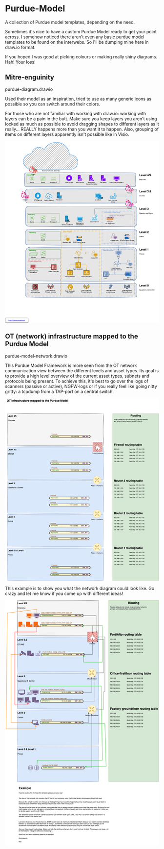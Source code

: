 # Purdue-Model

A collection of Purdue model templates, depending on the need.

Sometimes it's nice to have a custom Purdue Model ready to get your point across.
I somehow noticed there aren't even any basic purdue model templates to be found on the interwebs. So i'll be dumping mine here in draw.io format.

If you hoped I was good at picking colours or making really shiny diagrams. Hah! Your loss!

## Mitre-enguinity
purdue-diagram.drawio

Used their model as an inspiration, tried to use as many generic icons as possible so you can switch around their colors.

For those who are not familiar with working with draw.io: working with layers can be a pain in the butt. Make sure you keep layers you aren't using locked as much as possible to avoid dragging shapes to different layers as it really... REALLY happens more than you want it to happen. Also, grouping of items on different layers apparently isn't possible like in Visio.

![image](purdue-diagram.png)

## OT (network) infrastructure mapped to the Purdue Model

purdue-model-network.drawio

This Purdue Model Framework is more seen from the OT network communication view between the different levels and asset types. Its goal is to provide a high level overview of the current asset types, subnets and protocols being present. To achieve this, it's best to go over the logs of scanners (passive or active), NGFW-logs or if you really feel like going nitty gritty: a tcpdump from a TAP-port on a central switch.

![image](purdue-model-network-Purdue-Model.drawio.png)

This example is to show you what the network diagram could look like. Go crazy and let me know if you come up with different ideas!

![image](purdue-model-network-Example.drawio.png)
